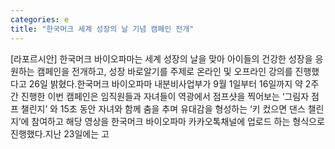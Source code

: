 ```yaml
---
categories: e
title: "한국머크 세계 성장의 날 기념 캠페인 전개"
---
```

[라포르시안] 한국머크 바이오파마는 세계 성장의 날을 맞아 아이들의 건강한 성장을 응원하는 캠페인을 전개하고, 성장 바로알기를 주제로 온라인 및 오프라인 강의를 진행했다고 26일 밝혔다.한국머크 바이오파마 내분비사업부가 9월 1일부터 16일까지 약 2주간 진행한 이번 캠페인은 임직원들과 자녀들이 역광에서 점프샷을 찍어보는 ‘그림자 점프 챌린지’ 와 15초 동안 자녀와 함께 춤을 추며 유대감을 형성하는 ‘키 컸으면 댄스 챌린지’에 참여하고 해당 영상을 한국머크 바이오파마 카카오톡채널에 업로드 하는 형식으로 진행했다.지난 23일에는 고